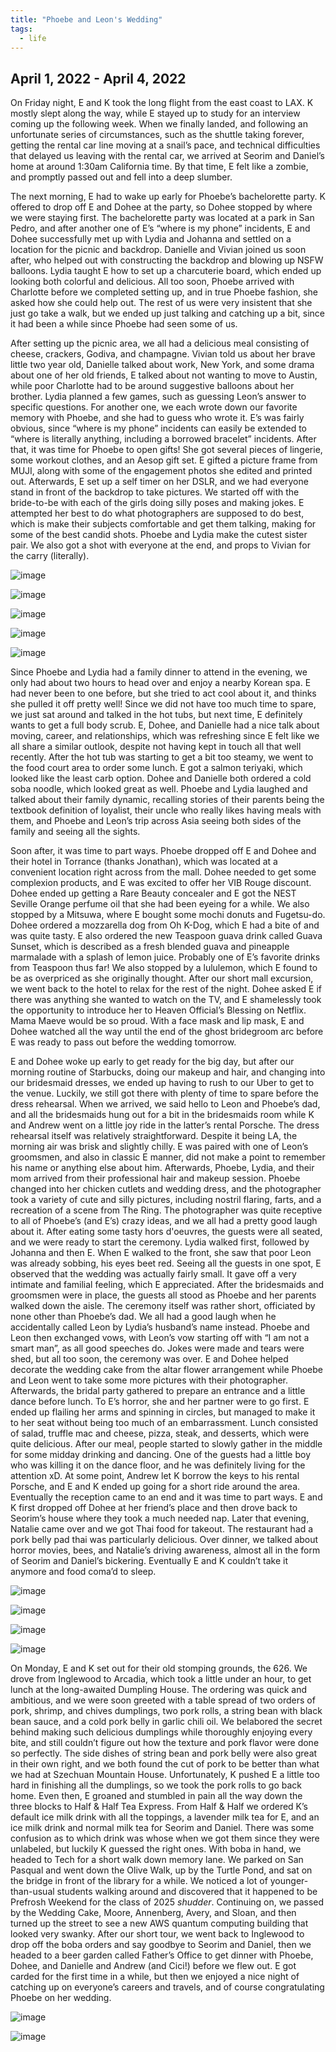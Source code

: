 ```yaml
---
title: "Phoebe and Leon's Wedding"
tags:
  - life
---
```


## April 1, 2022 - April 4, 2022

On Friday night, E and K took the long flight from the east coast to LAX. K mostly slept along the way, while E stayed up to study for an interview coming up the following week. When we finally landed, and following an unfortunate series of circumstances, such as the shuttle taking forever, getting the rental car line moving at a snail’s pace, and technical difficulties that delayed us leaving with the rental car, we arrived at Seorim and Daniel’s home at around 1:30am California time. By that time, E felt like a zombie, and promptly passed out and fell into a deep slumber.

The next morning, E had to wake up early for Phoebe’s bachelorette party. K offered to drop off E and Dohee at the party, so Dohee stopped by where we were staying first. The bachelorette party was located at a park in San Pedro, and after another one of E’s “where is my phone” incidents, E and Dohee successfully met up with Lydia and Johanna and settled on a location for the picnic and backdrop. Danielle and Vivian joined us soon after, who helped out with constructing the backdrop and blowing up NSFW balloons. Lydia taught E how to set up a charcuterie board, which ended up looking both colorful and delicious. All too soon, Phoebe arrived with Charlotte before we completed setting up, and in true Phoebe fashion, she asked how she could help out. The rest of us were very insistent that she just go take a walk, but we ended up just talking and catching up a bit, since it had been a while since Phoebe had seen some of us.


After setting up the picnic area, we all had a delicious meal consisting of cheese, crackers, Godiva, and champagne. Vivian told us about her brave little two year old, Danielle talked about work, New York, and some drama about one of her old friends, E talked about not wanting to move to Austin, while poor Charlotte had to be around suggestive balloons about her brother. Lydia planned a few games, such as guessing Leon’s answer to specific questions. For another one, we each wrote down our favorite memory with Phoebe, and she had to guess who wrote it. E’s was fairly obvious, since “where is my phone” incidents can easily be extended to “where is literally anything, including a borrowed bracelet” incidents. After that, it was time for Phoebe to open gifts! She got several pieces of lingerie, some workout clothes, and an Aesop gift set. E gifted a picture frame from MUJI, along with some of the engagement photos she edited and printed out. Afterwards, E set up a self timer on her DSLR, and we had everyone stand in front of the backdrop to take pictures. We started off with the bride-to-be with each of the girls doing silly poses and making jokes. E attempted her best to do what photographers are supposed to do best, which is make their subjects comfortable and get them talking, making for some of the best candid shots. Phoebe and Lydia make the cutest sister pair. We also got a shot with everyone at the end, and props to Vivian for the carry (literally). 

![image](https://thumbnails-photos.amazon.com/v1/thumbnail/xh-6KwQySWStrP7sUALueQ?viewBox=1122%2C749&ownerId=A162HQHSXNNQIH&groupShareToken=utZYY3mwTpGX7bOjEzZGtw.gC8ZExI67DaZhaH_9bzTAd)

![image](https://thumbnails-photos.amazon.com/v1/thumbnail/3v3evFNiSKCQw8aTEtSgmA?viewBox=1122%2C749&ownerId=A162HQHSXNNQIH&groupShareToken=utZYY3mwTpGX7bOjEzZGtw.gC8ZExI67DaZhaH_9bzTAd)

![image](https://thumbnails-photos.amazon.com/v1/thumbnail/miEANdNWThyUCG54m4YrVQ?viewBox=1122%2C749&ownerId=A162HQHSXNNQIH&groupShareToken=utZYY3mwTpGX7bOjEzZGtw.gC8ZExI67DaZhaH_9bzTAd)

![image](https://thumbnails-photos.amazon.com/v1/thumbnail/X3aUYkKMTIu43OwHHk-rUQ?viewBox=1122%2C749&ownerId=A162HQHSXNNQIH&groupShareToken=utZYY3mwTpGX7bOjEzZGtw.gC8ZExI67DaZhaH_9bzTAd)

![image](https://thumbnails-photos.amazon.com/v1/thumbnail/DCRiRwZiQWe3zH_nvmutOA?viewBox=1122%2C749&ownerId=A162HQHSXNNQIH&groupShareToken=utZYY3mwTpGX7bOjEzZGtw.gC8ZExI67DaZhaH_9bzTAd)

Since Phoebe and Lydia had a family dinner to attend in the evening, we only had about two hours to head over and enjoy a nearby Korean spa. E had never been to one before, but she tried to act cool about it, and thinks she pulled it off pretty well! Since we did not have too much time to spare, we just sat around and talked in the hot tubs, but next time, E definitely wants to get a full body scrub. E, Dohee, and Danielle had a nice talk about moving, career, and relationships, which was refreshing since E felt like we all share a similar outlook, despite not having kept in touch all that well recently. After the hot tub was starting to get a bit too steamy, we went to the food court area to order some lunch. E got a salmon teriyaki, which looked like the least carb option. Dohee and Danielle both ordered a cold soba noodle, which looked great as well. Phoebe and Lydia laughed and talked about their family dynamic, recalling stories of their parents being the textbook definition of loyalist, their uncle who really likes having meals with them, and Phoebe and Leon’s trip across Asia seeing both sides of the family and seeing all the sights. 

Soon after, it was time to part ways. Phoebe dropped off E and Dohee and their hotel in Torrance (thanks Jonathan), which was located at a convenient location right across from the mall. Dohee needed to get some complexion products, and E was excited to offer her VIB Rouge discount. Dohee ended up getting a Rare Beauty concealer and E got the NEST Seville Orange perfume oil that she had been eyeing for a while. We also stopped by a Mitsuwa, where E bought some mochi donuts and Fugetsu-do. Dohee ordered a mozzarella dog from Oh K-Dog, which E had a bite of and was quite tasty. E also ordered the new Teaspoon guava drink called Guava Sunset, which is described as a fresh blended guava and pineapple marmalade with a splash of lemon juice. Probably one of E’s favorite drinks from Teaspoon thus far! We also stopped by a lululemon, which E found to be as overpriced as she originally thought. After our short mall excursion, we went back to the hotel to relax for the rest of the night. Dohee asked E if there was anything she wanted to watch on the TV, and E shamelessly took the opportunity to introduce her to Heaven Official’s Blessing on Netflix. Mama Maeve would be so proud. With a face mask and lip mask, E and Dohee watched all the way until the end of the ghost bridegroom arc before E was ready to pass out before the wedding tomorrow. 

E and Dohee woke up early to get ready for the big day, but after our morning routine of Starbucks, doing our makeup and hair, and changing into our bridesmaid dresses, we ended up having to rush to our Uber to get to the venue. Luckily, we still got there with plenty of time to spare before the dress rehearsal. When we arrived, we said hello to Leon and Phoebe’s dad, and all the bridesmaids hung out for a bit in the bridesmaids room while K and Andrew went on a little joy ride in the latter’s rental Porsche. The dress rehearsal itself was relatively straightforward. Despite it being LA, the morning air was brisk and slightly chilly. E was paired with one of Leon’s groomsmen, and also in classic E manner, did not make a point to remember his name or anything else about him. Afterwards, Phoebe, Lydia, and their mom arrived from their professional hair and makeup session. Phoebe changed into her chicken cutlets and wedding dress, and the photographer took a variety of cute and silly pictures, including nostril flaring, farts, and a recreation of a scene from The Ring. The photographer was quite receptive to all of Phoebe’s (and E’s) crazy ideas, and we all had a pretty good laugh about it. After eating some tasty hors d'oeuvres, the guests were all seated, and we were ready to start the ceremony. Lydia walked first, followed by Johanna and then E. When E walked to the front, she saw that poor Leon was already sobbing, his eyes beet red. Seeing all the guests in one spot, E observed that the wedding was actually fairly small. It gave off a very intimate and familial feeling, which E appreciated. After the bridesmaids and groomsmen were in place, the guests all stood as Phoebe and her parents walked down the aisle. The ceremony itself was rather short, officiated by none other than Phoebe’s dad. We all had a good laugh when he accidentally called Leon by Lydia’s husband’s name instead. Phoebe and Leon then exchanged vows, with Leon’s vow starting off with “I am not a smart man”, as all good speeches do. Jokes were made and tears were shed, but all too soon, the ceremony was over. E and Dohee helped decorate the wedding cake from the altar flower arrangement while Phoebe and Leon went to take some more pictures with their photographer. Afterwards, the bridal party gathered to prepare an entrance and a little dance before lunch. To E’s horror, she and her partner were to go first. E ended up flailing her arms and spinning in circles, but managed to make it to her seat without being too much of an embarrassment. Lunch consisted of salad, truffle mac and cheese, pizza, steak, and desserts, which were quite delicious. After our meal, people started to slowly gather in the middle for some midday drinking and dancing. One of the guests had a little boy who was killing it on the dance floor, and he was definitely living for the attention xD. At some point, Andrew let K borrow the keys to his rental Porsche, and E and K ended up going for a short ride around the area. Eventually the reception came to an end and it was time to part ways. E and K first dropped off Dohee at her friend’s place and then drove back to Seorim’s house where they took a much needed nap. Later that evening, Natalie came over and we got Thai food for takeout. The restaurant had a pork belly pad thai was particularly delicious. Over dinner, we talked about horror movies, bees, and Natalie’s driving awareness, almost all in the form of Seorim and Daniel’s bickering. Eventually E and K couldn’t take it anymore and food coma’d to sleep. 

![image](https://thumbnails-photos.amazon.com/v1/thumbnail/zecxUNGVT923e7Wxc-8IlQ?viewBox=692%2C923&ownerId=A162HQHSXNNQIH&groupShareToken=utZYY3mwTpGX7bOjEzZGtw.gC8ZExI67DaZhaH_9bzTAd)

![image](https://thumbnails-photos.amazon.com/v1/thumbnail/t65p5acfRJys2kJEZ64TrA?viewBox=692%2C923&ownerId=A162HQHSXNNQIH&groupShareToken=utZYY3mwTpGX7bOjEzZGtw.gC8ZExI67DaZhaH_9bzTAd)

![image](https://thumbnails-photos.amazon.com/v1/thumbnail/b5TCx1KqTcGQpQzjVunmUw?viewBox=692%2C923&ownerId=A162HQHSXNNQIH&groupShareToken=utZYY3mwTpGX7bOjEzZGtw.gC8ZExI67DaZhaH_9bzTAd)

![image](https://thumbnails-photos.amazon.com/v1/thumbnail/UKEPSM6qR4qciTLSxN18xw?viewBox=788%2C525&ownerId=A162HQHSXNNQIH&groupShareToken=utZYY3mwTpGX7bOjEzZGtw.gC8ZExI67DaZhaH_9bzTAd)

On Monday, E and K set out for their old stomping grounds, the 626. We drove from Inglewood to Arcadia, which took a little under an hour, to get lunch at the long-awaited Dumpling House. The ordering was quick and ambitious, and we were soon greeted with a table spread of two orders of pork, shrimp, and chives dumplings, two pork rolls, a string bean with black bean sauce, and a cold pork belly in garlic chili oil. We belabored the secret behind making such delicious dumplings while thoroughly enjoying every bite, and still couldn’t figure out how the texture and pork flavor were done so perfectly. The side dishes of string bean and pork belly were also great in their own right, and we both found the cut of pork to be better than what we had at Szechuan Mountain House. Unfortunately, K pushed E a little too hard in finishing all the dumplings, so we took the pork rolls to go back home. Even then, E groaned and stumbled in pain all the way down the three blocks to Half & Half Tea Express. From Half & Half we ordered K’s default ice milk drink with all the toppings, a lavender milk tea for E, and an ice milk drink and normal milk tea for Seorim and Daniel. There was some confusion as to which drink was whose when we got them since they were unlabeled, but luckily K guessed the right ones. With boba in hand, we headed to Tech for a short walk down memory lane. We parked on San Pasqual and went down the Olive Walk, up by the Turtle Pond, and sat on the bridge in front of the library for a while. We noticed a lot of younger-than-usual students walking around and discovered that it happened to be Prefrosh Weekend for the class of 2025 *shudder*. Continuing on, we passed by the Wedding Cake, Moore, Annenberg, Avery, and Sloan, and then turned up the street to see a new AWS quantum computing building that looked very swanky. After our short tour, we went back to Inglewood to drop off the boba orders and say goodbye to Seorim and Daniel, then we headed to a beer garden called Father’s Office to get dinner with Phoebe, Dohee, and Danielle and Andrew (and Cici!) before we flew out. E got carded for the first time in a while, but then we enjoyed a nice night of catching up on everyone’s careers and travels, and of course congratulating Phoebe on her wedding.

![image](https://thumbnails-photos.amazon.com/v1/thumbnail/-aw_QEerQhaLgW6Pz0XyrA?viewBox=1122%2C842&ownerId=A162HQHSXNNQIH&groupShareToken=utZYY3mwTpGX7bOjEzZGtw.gC8ZExI67DaZhaH_9bzTAd)

![image](https://thumbnails-photos.amazon.com/v1/thumbnail/JHI1AIEMToSMwzIYolsDNQ?viewBox=1122%2C842&ownerId=A162HQHSXNNQIH&groupShareToken=utZYY3mwTpGX7bOjEzZGtw.gC8ZExI67DaZhaH_9bzTAd)